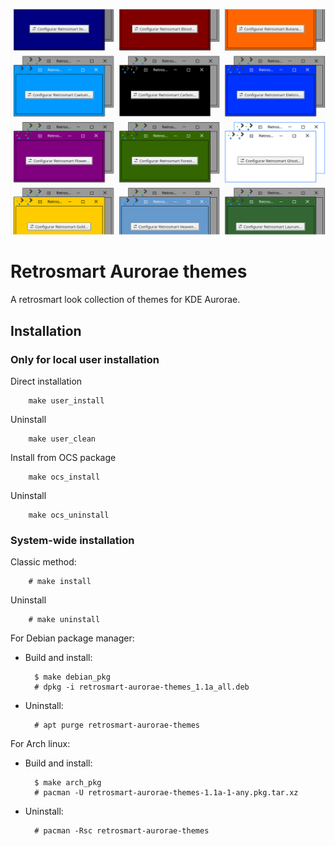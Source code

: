 ![preview](https://github.com/mdomlop/retrosmart-aurorae-themes/blob/master/preview.png "Retrosmart Aurorae themes")

Retrosmart Aurorae themes
=========================

A retrosmart look collection of themes for KDE Aurorae.

Installation
------------

### Only for local user installation

Direct installation

        make user_install
        
Uninstall

        make user_clean
        
Install from OCS package
    
        make ocs_install

Uninstall

        make ocs_uninstall

### System-wide installation

Classic method:

        # make install
    
Uninstall

        # make uninstall

For Debian package manager:

- Build and install:

        $ make debian_pkg
        # dpkg -i retrosmart-aurorae-themes_1.1a_all.deb

- Uninstall:

        # apt purge retrosmart-aurorae-themes

For Arch linux:

- Build and install:

        $ make arch_pkg
        # pacman -U retrosmart-aurorae-themes-1.1a-1-any.pkg.tar.xz

- Uninstall:

        # pacman -Rsc retrosmart-aurorae-themes
